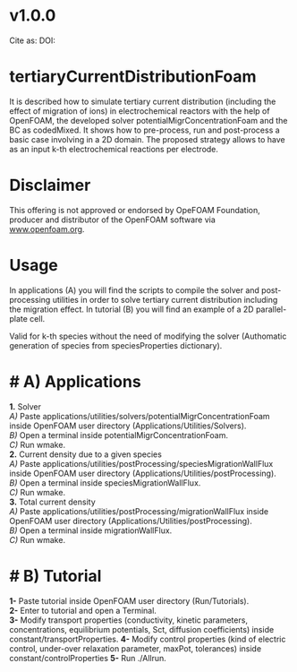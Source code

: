 # v1.0.0

Cite as: 
DOI: 

# tertiaryCurrentDistributionFoam
It is described how to simulate tertiary current distribution (including the effect of migration of ions) in electrochemical reactors with the help of OpenFOAM, the developed solver potentialMigrConcentrationFoam and the BC as codedMixed. It shows how to pre-process, run and post-process a basic case involving in a 2D domain. 
The proposed strategy allows to have as an input k-th electrochemical reactions per electrode.

# Disclaimer
This offering is not approved or endorsed by OpeFOAM Foundation, producer and distributor of the OpenFOAM software via www.openfoam.org.

# Usage
In applications (A) you will find the scripts to compile the solver and post-processing utilities in order to solve tertiary current distribution including the migration effect.
In tutorial (B) you will find an example of a 2D parallel-plate cell. 

Valid for k-th species without the need of modifying the solver (Authomatic generation of species from speciesProperties dictionary).  

# #  A) Applications
**1.**  Solver  
_A)_ Paste applications/utilities/solvers/potentialMigrConcentrationFoam inside OpenFOAM user directory (Applications/Utilities/Solvers).  
_B)_ Open a terminal inside potentialMigrConcentrationFoam.  
_C)_ Run wmake.  
**2.**  Current density due to a given species  
_A)_ Paste applications/utilities/postProcessing/speciesMigrationWallFlux inside OpenFOAM user directory (Applications/Utilities/postProcessing).  
_B)_ Open a terminal inside speciesMigrationWallFlux.  
_C)_ Run wmake.  
**3.**  Total current density  
_A)_ Paste applications/utilities/postProcessing/migrationWallFlux inside OpenFOAM user directory (Applications/Utilities/postProcessing).  
_B)_ Open a terminal inside migrationWallFlux.  
_C)_ Run wmake.  


# #  B) Tutorial
**1-** Paste tutorial inside OpenFOAM user directory (Run/Tutorials).  
**2-** Enter to tutorial and open a Terminal.  
**3-** Modify transport properties (conductivity, kinetic parameters, concentrations, equilibrium potentials, Sct, diffusion coefficients) inside constant/transportProperties.
**4-** Modify control properties (kind of electric control, under-over relaxation parameter, maxPot, tolerances) inside constant/controlProperties 
**5-** Run ./Allrun.  


